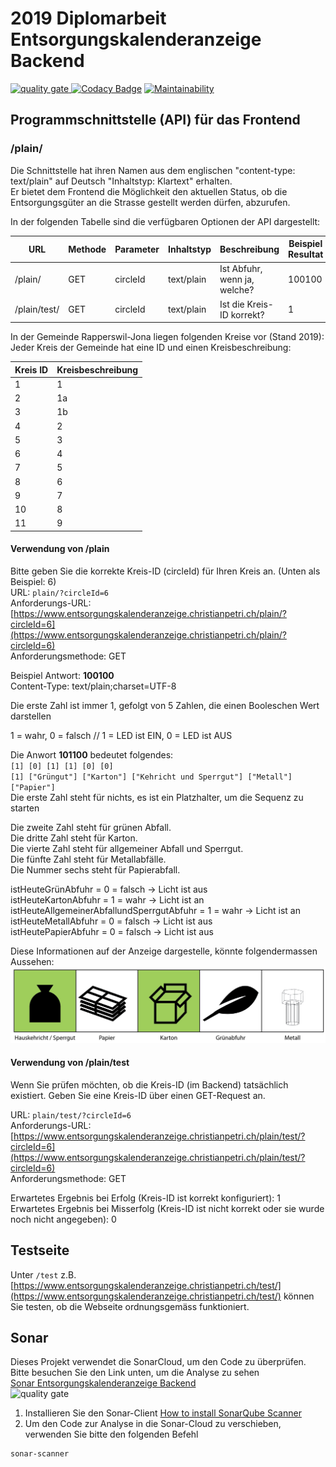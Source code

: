 # 2019 Diplomarbeit Entsorgungskalenderanzeige Backend
[![quality gate](https://sonarcloud.io/api/project_badges/measure?project=Entsorgungskalenderanzeige_Backend&metric=alert_status)
](https://sonarcloud.io/dashboard?id=Entsorgungskalenderanzeige_Backend) 
[![Codacy Badge](https://api.codacy.com/project/badge/Grade/61a1926ed0d644b3ae34f0d7c89fa6eb)](https://app.codacy.com/app/christianpetri/2019_Diplomarbeit_Entsorgungskalenderanzeige_Webseite?utm_source=github.com&utm_medium=referral&utm_content=christianpetri/2019_Diplomarbeit_Entsorgungskalenderanzeige_Webseite&utm_campaign=Badge_Grade_Dashboard)
[![Maintainability](https://api.codeclimate.com/v1/badges/0a72bd4c3e3425886691/maintainability)](https://codeclimate.com/github/christianpetri/2019_Diplomarbeit_Entsorgungskalenderanzeige_Webseite/maintainability)

## Programmschnittstelle (API) für das Frontend
### /plain/
Die Schnittstelle hat ihren Namen aus dem englischen "content-type: text/plain" auf Deutsch "Inhaltstyp: Klartext" erhalten.  
Er bietet dem Frontend die Möglichkeit den aktuellen Status, ob die Entsorgungsgüter an die Strasse gestellt werden dürfen, abzurufen.  

In der folgenden Tabelle sind die verfügbaren Optionen der API dargestellt:

|URL         |Methode|Parameter|Inhaltstyp|Beschreibung                |Beispiel Resultat|
|------------|-------|---------|----------|----------------------------|-----------------|
|/plain/     |GET	 |circleId |text/plain|Ist Abfuhr, wenn ja, welche?|100100           |
|/plain/test/|GET    |circleId |text/plain|Ist die Kreis-ID korrekt?   |1                |

In der Gemeinde Rapperswil-Jona liegen folgenden Kreise vor (Stand 2019):  
Jeder Kreis der Gemeinde hat eine ID und einen Kreisbeschreibung:  

|Kreis ID|Kreisbeschreibung|
|--------|-----------------|
|1       |1                |
|2       |1a               |
|3       |1b               |
|4       |2                |
|5       |3                |
|6       |4                |
|7       |5                |
|8       |6                |
|9       |7                |
|10      |8                |
|11      |9                |

#### Verwendung von /plain
Bitte geben Sie die korrekte Kreis-ID (circleId) für Ihren Kreis an. (Unten als Beispiel: 6)  
URL: `plain/?circleId=6`  
Anforderungs-URL: [https://www.entsorgungskalenderanzeige.christianpetri.ch/plain/?circleId=6](https://www.entsorgungskalenderanzeige.christianpetri.ch/plain/?circleId=6)  
Anforderungsmethode: GET  

Beispiel Antwort: **100100**  
Content-Type: text/plain;charset=UTF-8

Die erste Zahl ist immer 1, gefolgt von 5 Zahlen, die einen Booleschen Wert darstellen

1 = wahr, 0 = falsch // 1 = LED ist EIN, 0 = LED ist AUS

Die Anwort **101100** bedeutet folgendes:  
`[1] [0] [1] [1] [0] [0]`  
`[1] ["Grüngut"] ["Karton"] ["Kehricht und Sperrgut"] ["Metall"] ["Papier"]`  
Die erste Zahl steht für nichts, es ist ein Platzhalter, um die Sequenz zu starten  

Die zweite Zahl steht für grünen Abfall.  
Die dritte Zahl steht für Karton.  
Die vierte Zahl steht für allgemeiner Abfall und Sperrgut.  
Die fünfte Zahl steht für Metallabfälle.  
Die Nummer sechs steht für Papierabfall.  

istHeuteGrünAbfuhr = 0 = falsch -> Licht ist aus  
istHeuteKartonAbfuhr = 1 = wahr -> Licht ist an  
istHeuteAllgemeinerAbfallundSperrgutAbfuhr = 1 = wahr -> Licht ist an  
istHeuteMetallAbfuhr = 0 = falsch -> Licht ist aus  
istHeutePapierAbfuhr = 0 = falsch -> Licht ist aus  

Diese Informationen auf der Anzeige dargestelle, könnte folgendermassen Aussehen:
![Anzeige](image/Anzeige_beleuchtet.png)

#### Verwendung von /plain/test
Wenn Sie prüfen möchten, ob die Kreis-ID (im Backend) tatsächlich existiert. Geben Sie eine Kreis-ID über einen GET-Request an.

URL: `plain/test/?circleId=6`  
Anforderungs-URL: [https://www.entsorgungskalenderanzeige.christianpetri.ch/plain/test/?circleId=6](https://www.entsorgungskalenderanzeige.christianpetri.ch/plain/test/?circleId=6)  
Anforderungsmethode: GET  

Erwartetes Ergebnis bei Erfolg (Kreis-ID ist korrekt konfiguriert): 1  
Erwartetes Ergebnis bei Misserfolg (Kreis-ID ist nicht korrekt oder sie wurde noch nicht angegeben): 0
## Testseite
Unter `/test` z.B. [https://www.entsorgungskalenderanzeige.christianpetri.ch/test/](https://www.entsorgungskalenderanzeige.christianpetri.ch/test/) können Sie testen, ob die Webseite ordnungsgemäss funktioniert.
## Sonar
   Dieses Projekt verwendet die SonarCloud, um den Code zu überprüfen. Bitte besuchen Sie den Link unten, um die Analyse zu sehen<br/>
     [Sonar Entsorgungskalenderanzeige Backend](https://sonarcloud.io/dashboard?id=Entsorgungskalenderanzeige_Backend)  <br/>
     ![quality gate](https://sonarcloud.io/api/project_badges/measure?project=Entsorgungskalenderanzeige_Backend&metric=alert_status)
1. Installieren Sie den Sonar-Client
  [How to install SonarQube Scanner](https://docs.sonarqube.org/display/SCAN/Analyzing+with+SonarQube+Scanner)
2. Um den Code zur Analyse in die Sonar-Cloud zu verschieben, verwenden Sie bitte den folgenden Befehl  

```console 
sonar-scanner
```
